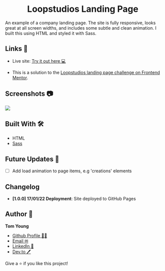 <h1 align="center">Loopstudios Landing Page</h1>

An example of a company landing page. The site is fully responsive, looks great at all screen widths, and includes some subtle and clean animation. I built this using HTML and styled it with Sass.

## Links 🌟

- Live site: [Try it out here 💻](https://thethomasy.github.io/Loopstudios-Landing-Page/ 'Live View') 

- This is a solution to the [Loopstudios landing page challenge on Frontend Mentor](https://www.frontendmentor.io/challenges/loopstudios-landing-page-N88J5Onjw).

## Screenshots 📷

<p float="left">
  <img src="./screenshots/screenshot-GIF-desktop.gif">
<!--   <img src="./screenshots/screenshot-mobile.png" width="300px"> -->
</p>

## Built With 🛠

- HTML
- [Sass](https://sass-lang.com/)

## Future Updates 🎁

- [ ] Add load animation to page items, e.g 'creations' elements

## Changelog

- **[1.0.0] 17/01/22 Deployment**: Site deployed to GitHub Pages


## Author 🧑

**Tom Young**

- [Github Profile 👨‍💻](https://github.com/TheThomasY)
- [Email ✉](mailto:tomyoungdev@gmail.com?subject=Hi 'Hi!')
- [LinkedIn 💼](https://www.linkedin.com/in/tom-young5555/)
- [Dev.to 🖊](https://dev.to/thetomy)

Give a ⭐️ if you like this project!




